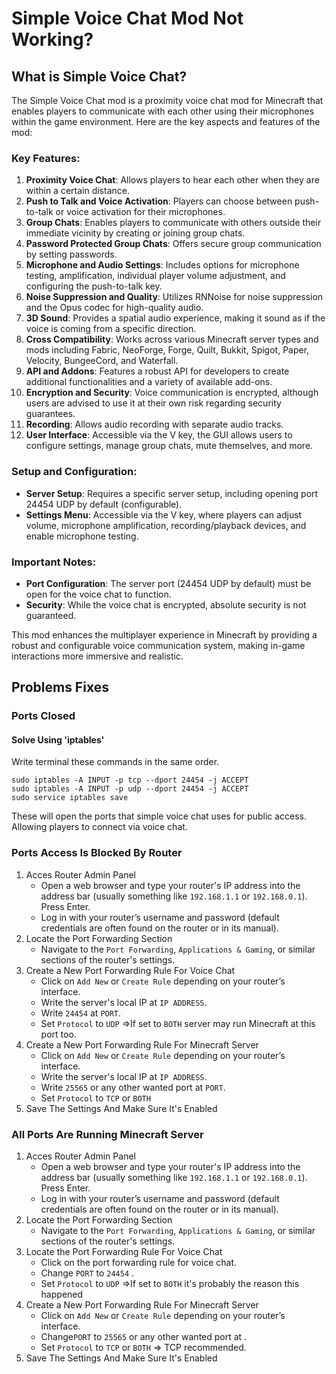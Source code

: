 
# Simple Voice Chat Mod Not Working?

## What is Simple Voice Chat?
The Simple Voice Chat mod is a proximity voice chat mod for Minecraft that enables players to communicate with each other using their microphones within the game environment. Here are the key aspects and features of the mod:

### Key Features:
1. **Proximity Voice Chat**: Allows players to hear each other when they are within a certain distance.
2. **Push to Talk and Voice Activation**: Players can choose between push-to-talk or voice activation for their microphones.
3. **Group Chats**: Enables players to communicate with others outside their immediate vicinity by creating or joining group chats.
4. **Password Protected Group Chats**: Offers secure group communication by setting passwords.
5. **Microphone and Audio Settings**: Includes options for microphone testing, amplification, individual player volume adjustment, and configuring the push-to-talk key.
6. **Noise Suppression and Quality**: Utilizes RNNoise for noise suppression and the Opus codec for high-quality audio.
7. **3D Sound**: Provides a spatial audio experience, making it sound as if the voice is coming from a specific direction.
8. **Cross Compatibility**: Works across various Minecraft server types and mods including Fabric, NeoForge, Forge, Quilt, Bukkit, Spigot, Paper, Velocity, BungeeCord, and Waterfall.
9. **API and Addons**: Features a robust API for developers to create additional functionalities and a variety of available add-ons.
10. **Encryption and Security**: Voice communication is encrypted, although users are advised to use it at their own risk regarding security guarantees.
11. **Recording**: Allows audio recording with separate audio tracks.
12. **User Interface**: Accessible via the V key, the GUI allows users to configure settings, manage group chats, mute themselves, and more.

### Setup and Configuration:
- **Server Setup**: Requires a specific server setup, including opening port 24454 UDP by default (configurable).
- **Settings Menu**: Accessible via the V key, where players can adjust volume, microphone amplification, recording/playback devices, and enable microphone testing.

### Important Notes:
- **Port Configuration**: The server port (24454 UDP by default) must be open for the voice chat to function.
- **Security**: While the voice chat is encrypted, absolute security is not guaranteed.

This mod enhances the multiplayer experience in Minecraft by providing a robust and configurable voice communication system, making in-game interactions more immersive and realistic.
##  Problems Fixes
### Ports Closed
#### Solve Using 'iptables'
Write terminal these commands in the same order.

    sudo iptables -A INPUT -p tcp --dport 24454 -j ACCEPT
    sudo iptables -A INPUT -p udp --dport 24454 -j ACCEPT
    sudo service iptables save

These will open the ports that simple voice chat uses for public access. Allowing players to connect via voice chat.

### Ports Access Is Blocked By Router

1. Acces Router Admin Panel
	-   Open a web browser and type your router's IP address into the address bar (usually something like `192.168.1.1` or `192.168.0.1`). Press Enter.
	-   Log in with your router’s username and password (default credentials are often found on the router or in its manual).
2. Locate the Port Forwarding Section
	- Navigate to the `Port Forwarding`, `Applications & Gaming`, or similar sections of the router's settings.
3. Create a New Port Forwarding Rule For Voice Chat
	- Click on `Add New` or `Create Rule` depending on your router’s interface.
	- Write the server's local IP at `IP ADDRESS`.
	- Write `24454` at `PORT`.
	- Set `Protocol` to `UDP` =>If set to `BOTH` server may run Minecraft at this port too.
4. Create a New Port Forwarding Rule For Minecraft Server
	- Click on `Add New` or `Create Rule` depending on your router’s interface.
	- Write the server's local IP at `IP ADDRESS`.
	- Write `25565` or any other wanted port at `PORT`.
	- Set `Protocol` to `TCP` or `BOTH` 
5. Save The Settings And Make Sure It's Enabled

### All Ports Are Running Minecraft Server 
1. Acces Router Admin Panel
	-   Open a web browser and type your router's IP address into the address bar (usually something like `192.168.1.1` or `192.168.0.1`). Press Enter.
	-   Log in with your router’s username and password (default credentials are often found on the router or in its manual).
2. Locate the Port Forwarding Section
	- Navigate to the `Port Forwarding`, `Applications & Gaming`, or similar sections of the router's settings.
3. Locate the Port Forwarding Rule For Voice Chat
	- Click on the port forwarding rule for voice chat.
	- Change `PORT` to `24454` .
	- Set `Protocol` to `UDP` =>If set to `BOTH` it's probably the reason this happened
4. Create a New Port Forwarding Rule For Minecraft Server
	- Click on `Add New` or `Create Rule` depending on your router’s interface.
	- Change`PORT` to `25565` or any other wanted port at .
	- Set `Protocol` to `TCP` or `BOTH` => TCP recommended.
5. Save The Settings And Make Sure It's Enabled
